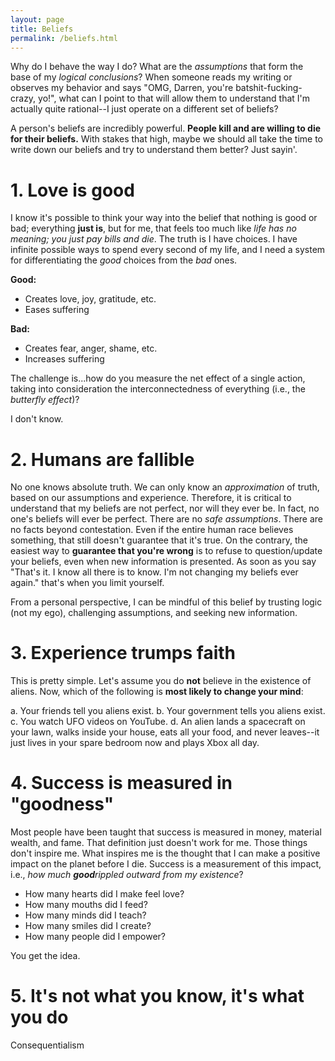 ```yaml
---
layout: page
title: Beliefs
permalink: /beliefs.html
---
```


Why do I behave the way I do? What are the <em>assumptions</em> that form the base of my <em>logical conclusions</em>? When someone reads my writing or observes my behavior and says "OMG, Darren, you're batshit-fucking-crazy, yo!", what can I point to that will allow them to understand that I'm actually quite rational--I just operate on a different set of beliefs?

A person's beliefs are incredibly powerful. <strong>People kill and are willing to die for their beliefs.</strong> With stakes that high, maybe we should all take the time to write down our beliefs and try to understand them better? Just sayin'. 

# 1. Love is good

I know it's possible to think your way into the belief that nothing is good or bad; everything <strong>just is</strong>, but for me, that feels too much like <em>life has no meaning; you just pay bills and die</em>. The truth is I have choices. I have infinite possible ways to spend every second of my life, and I need a system for differentiating the <em>good</em> choices from the <em>bad</em> ones.

<strong>Good:</strong>
 - Creates love, joy, gratitude, etc.
 - Eases suffering

<strong>Bad:</strong>
 - Creates fear, anger, shame, etc.
 - Increases suffering

The challenge is...how do you measure the net effect of a single action, taking into consideration the interconnectedness of everything (i.e., the <em>butterfly effect</em>)?

I don't know.

# 2. Humans are fallible

No one knows absolute truth. We can only know an <em>approximation</em> of truth, based on our assumptions and experience. Therefore, it is critical to understand that my beliefs are not perfect, nor will they ever be. In fact, no one's beliefs will ever be perfect. There are no <em>safe assumptions</em>. There are no facts beyond contestation. Even if the entire human race believes something, that still doesn't guarantee that it's true. On the contrary, the easiest way to <strong>guarantee that you're wrong</strong> is to refuse to question/update your beliefs, even when new information is presented. As soon as you say "That's it. I know all there is to know. I'm not changing my beliefs ever again." that's when you limit yourself.

From a personal perspective, I can be mindful of this belief by trusting logic (not my ego), challenging assumptions, and seeking new information.

# 3. Experience trumps faith

This is pretty simple. Let's assume you do <strong>not</strong> believe in the existence of aliens. Now, which of the following is <strong>most likely to change your mind</strong>:

a. Your friends tell you aliens exist.
b. Your government tells you aliens exist.
c. You watch UFO videos on YouTube.
d. An alien lands a spacecraft on your lawn, walks inside your house, eats all your food, and never leaves--it just lives in your spare bedroom now and plays Xbox all day.

# 4. Success is measured in "goodness"

Most people have been taught that success is measured in money, material wealth, and fame. That definition just doesn't work for me. Those things don't inspire me. What inspires me is the thought that I can make a positive impact on the planet before I die. Success is a measurement of this impact, i.e., <em>how much <strong>good</strong>rippled outward from my existence</em>?

* How many hearts did I make feel love?
* How many mouths did I feed?
* How many minds did I teach?
* How many smiles did I create?
* How many people did I empower?

You get the idea.

# 5. It's not what you know, it's what you do

Consequentialism
